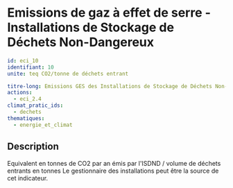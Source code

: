 # Emissions de gaz à effet de serre - Installations de Stockage de Déchets Non-Dangereux
```yaml
id: eci_10
identifiant: 10
unite: teq CO2/tonne de déchets entrant

titre-long: Emissions GES des Installations de Stockage de Déchets Non-Dangereux (teq CO2/tonne de déchets entrant)
actions:
  - eci_2.4
climat_pratic_ids:
  - dechets
thematiques:
  - energie_et_climat
```
## Description
Equivalent en tonnes de CO2 par an émis par l'ISDND / volume de déchets entrants en tonnes
Le gestionnaire des installations peut être la source de cet indicateur.
